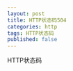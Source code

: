 ```yaml
---
layout: post
title: HTTP状态码504
categories: http
tags: HTTP状态码
published: false
---
```


HTTP状态码